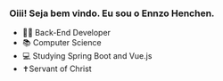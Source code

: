 ### Oiii! Seja bem vindo. Eu sou o Ennzo Henchen.



- 👨‍💻 Back-End Developer
- 📚 Computer Science
- 💻 Studying Spring Boot and Vue.js
- ✝️Servant of Christ

